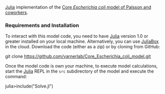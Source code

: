 [Julia](https://julialang.org) implementation of the [Core _Escherichia coli_ model of Palsson and coworkers](https://www.ncbi.nlm.nih.gov/pubmed/26443778).

### Requirements and Installation
To interact with this model code, you need to have [Julia](https://julialang.org) version 1.0 or greater installed on your local machine.
Alternatively, you can use [JuliaBox](https://juliabox.com) in the cloud. Download the code (either as a zip) or by cloning from GitHub:

  git clone https://github.com/varnerlab/Core_Escherichia_coli_model.git

Once the model code is own your machine, to execute model calculations, start the [Julia](https://julialang.org) REPL in the `src` subdirectory of the model and
execute the command:

  julia>include("Solve.jl")
